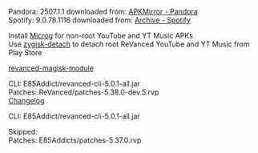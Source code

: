 Pandora: 2507.1.1
downloaded from: [APKMirror - Pandora](https://www.apkmirror.com/apk/pandora/pandora-music-podcasts/pandora-music-podcasts-2507-1-1-release/pandora-music-podcasts-2507-1-1-android-apk-download/)  
Spotify: 9.0.78.1116
downloaded from: [Archive - Spotify](https://archive.org/download/e85-apks/apks/com.spotify.music)  

Install [Microg](https://github.com/ReVanced/GmsCore/releases) for non-root YouTube and YT Music APKs  
Use [zygisk-detach](https://github.com/j-hc/zygisk-detach) to detach root ReVanced YouTube and YT Music from Play Store  

[revanced-magisk-module](https://github.com/E85Addicts/revanced-magisk-module)
  
CLI: E85Addict/revanced-cli-5.0.1-all.jar  
Patches: ReVanced/patches-5.38.0-dev.5.rvp  
[Changelog](https://github.com/ReVanced/revanced-patches/releases/tag/v5.38.0-dev.5)

CLI: E85Addict/revanced-cli-5.0.1-all.jar    

Skipped:  
Patches: E85Addicts/patches-5.37.0.rvp      
